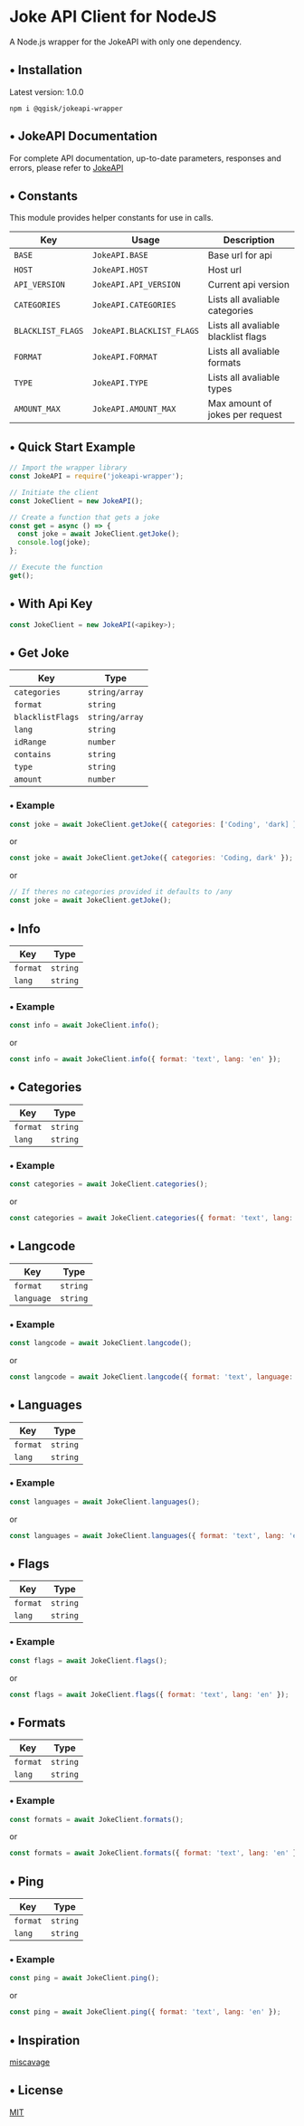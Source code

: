 # Joke API Client for NodeJS

A Node.js wrapper for the JokeAPI with only one dependency.

## • Installation

Latest version: 1.0.0

`npm i @qgisk/jokeapi-wrapper`

## • JokeAPI Documentation

For complete API documentation, up-to-date parameters, responses and errors, please refer to [JokeAPI](https://jokeapi.dev)

## • Constants

This module provides helper constants for use in calls.

| Key               | Usage                     | Description                         |
| ----------------- | ------------------------- | ----------------------------------- |
| `BASE`            | `JokeAPI.BASE`            | Base url for api                    |
| `HOST`            | `JokeAPI.HOST`            | Host url                            |
| `API_VERSION`     | `JokeAPI.API_VERSION`     | Current api version                 |
| `CATEGORIES`      | `JokeAPI.CATEGORIES`      | Lists all avaliable categories      |
| `BLACKLIST_FLAGS` | `JokeAPI.BLACKLIST_FLAGS` | Lists all avaliable blacklist flags |
| `FORMAT`          | `JokeAPI.FORMAT`          | Lists all avaliable formats         |
| `TYPE`            | `JokeAPI.TYPE`            | Lists all avaliable types           |
| `AMOUNT_MAX`      | `JokeAPI.AMOUNT_MAX`      | Max amount of jokes per request     |

## • Quick Start Example

```javascript
// Import the wrapper library
const JokeAPI = require('jokeapi-wrapper');

// Initiate the client
const JokeClient = new JokeAPI();

// Create a function that gets a joke
const get = async () => {
  const joke = await JokeClient.getJoke();
  console.log(joke);
};

// Execute the function
get();
```

## • With Api Key

```javascript
const JokeClient = new JokeAPI(<apikey>);

```

## • Get Joke

| Key              | Type           |
| ---------------- | -------------- |
| `categories`     | `string/array` |
| `format`         | `string`       |
| `blacklistFlags` | `string/array` |
| `lang`           | `string`       |
| `idRange`        | `number`       |
| `contains`       | `string`       |
| `type`           | `string`       |
| `amount`         | `number`       |

### • Example

```javascript
const joke = await JokeClient.getJoke({ categories: ['Coding', 'dark] });
```

or

```javascript
const joke = await JokeClient.getJoke({ categories: 'Coding, dark' });
```

or

```javascript
// If theres no categories provided it defaults to /any
const joke = await JokeClient.getJoke();
```

## • Info

| Key      | Type     |
| -------- | -------- |
| `format` | `string` |
| `lang`   | `string` |

### • Example

```javascript
const info = await JokeClient.info();
```

or

```javascript
const info = await JokeClient.info({ format: 'text', lang: 'en' });
```

## • Categories

| Key      | Type     |
| -------- | -------- |
| `format` | `string` |
| `lang`   | `string` |

### • Example

```javascript
const categories = await JokeClient.categories();
```

or

```javascript
const categories = await JokeClient.categories({ format: 'text', lang: 'en' });
```

## • Langcode

| Key        | Type     |
| ---------- | -------- |
| `format`   | `string` |
| `language` | `string` |

### • Example

```javascript
const langcode = await JokeClient.langcode();
```

or

```javascript
const langcode = await JokeClient.langcode({ format: 'text', language: 'english' });
```

## • Languages

| Key      | Type     |
| -------- | -------- |
| `format` | `string` |
| `lang`   | `string` |

### • Example

```javascript
const languages = await JokeClient.languages();
```

or

```javascript
const languages = await JokeClient.languages({ format: 'text', lang: 'en' });
```

## • Flags

| Key      | Type     |
| -------- | -------- |
| `format` | `string` |
| `lang`   | `string` |

### • Example

```javascript
const flags = await JokeClient.flags();
```

or

```javascript
const flags = await JokeClient.flags({ format: 'text', lang: 'en' });
```

## • Formats

| Key      | Type     |
| -------- | -------- |
| `format` | `string` |
| `lang`   | `string` |

### • Example

```javascript
const formats = await JokeClient.formats();
```

or

```javascript
const formats = await JokeClient.formats({ format: 'text', lang: 'en' });
```

## • Ping

| Key      | Type     |
| -------- | -------- |
| `format` | `string` |
| `lang`   | `string` |

### • Example

```javascript
const ping = await JokeClient.ping();
```

or

```javascript
const ping = await JokeClient.ping({ format: 'text', lang: 'en' });
```

## • Inspiration

[miscavage](https://github.com/miscavage/CoinGecko-API/)

## • License

[MIT](LICENSE)
